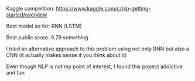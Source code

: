 Kaggle competition: https://www.kaggle.com/c/nlp-getting-started/overview

Best model so far: RNN (LSTM)

Best public score: 0.79 something

I tried an alternative approach to this problem using not only RNN but also a CNN (it actually makes sense if you think about it)

Even though NLP is not my point of interest, I found this project addictive and fun
